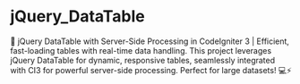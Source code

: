 # jQuery_DataTable
🚀 jQuery DataTable with Server-Side Processing in CodeIgniter 3 | Efficient, fast-loading tables with real-time data handling. This project leverages jQuery DataTable for dynamic, responsive tables, seamlessly integrated with CI3 for powerful server-side processing. Perfect for large datasets! 💻⚡
